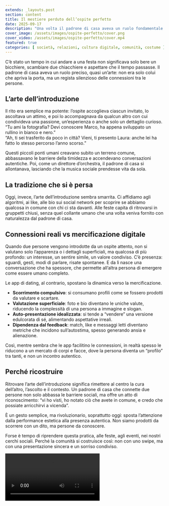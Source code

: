 ```yaml
---
extends: _layouts.post
section: content
title: Il mestiere perduto dell’ospite perfetto
date: 2025-09-17
description: "Una volta il padrone di casa aveva un ruolo fondamentale: presentare gli invitati tra loro, creando connessioni autentiche. Oggi questa tradizione si è persa, sostituita da algoritmi e app di dating che spesso riducono le persone a profili da scorrere."
cover_image: /assets/images/ospite-perfetto/cover.png
cover_video: /assets/images/ospite-perfetto/cover.mp4
featured: true
categories: [ società, relazioni, cultura digitale, comunità, costume ]
---
```


C’è stato un tempo in cui andare a una festa non significava solo bere un bicchiere, scambiare due chiacchiere e aspettare che il tempo passasse. Il padrone di casa aveva un ruolo preciso, quasi un’arte: non era solo colui che apriva la porta, ma un regista silenzioso delle connessioni tra le persone.  

## L’arte dell’introduzione  
Il rito era semplice ma potente: l’ospite accoglieva ciascun invitato, lo ascoltava un attimo, e poi lo accompagnava da qualcun altro con cui condivideva una passione, un’esperienza o anche solo un dettaglio curioso.  
“Tu ami la fotografia? Devi conoscere Marco, ha appena sviluppato un rullino in bianco e nero.”  
“Ah, ti sei trasferito da poco in città? Vieni, ti presento Laura: anche lei ha fatto lo stesso percorso l’anno scorso.”  

Questi piccoli ponti umani creavano subito un terreno comune, abbassavano le barriere della timidezza e accendevano conversazioni autentiche. Poi, come un direttore d’orchestra, il padrone di casa si allontanava, lasciando che la musica sociale prendesse vita da sola.  

## La tradizione che si è persa  
Oggi, invece, l’arte dell’introduzione sembra smarrita. Ci affidiamo agli algoritmi, ai like, alle bio sui social network per scoprire se abbiamo qualcosa in comune con chi ci sta davanti. Alle feste capita di ritrovarsi in gruppetti chiusi, senza quel collante umano che una volta veniva fornito con naturalezza dal padrone di casa.  

## Connessioni reali vs mercificazione digitale  
Quando due persone vengono introdotte da un ospite attento, non si valutano solo l’apparenza o i dettagli superficiali, ma qualcosa di più profondo: un interesse, un sentire simile, un valore condiviso. C’è presenza: sguardi, gesti, modi di parlare, risate spontanee. E da lì nasce una conversazione che ha spessore, che permette all’altra persona di emergere come essere umano completo.  

Le app di dating, al contrario, spostano la dinamica verso la mercificazione.  
- **Scorrimento compulsivo**: si consumano profili come se fossero prodotti da valutare e scartare.  
- **Valutazione superficiale**: foto e bio diventano le uniche valute, riducendo la complessità di una persona a immagine e slogan.  
- **Auto-presentazione idealizzata**: si tende a “vendere” una versione edulcorata di sé, alimentando aspettative irreali.  
- **Dipendenza dal feedback**: match, like e messaggi letti diventano metriche che incidono sull’autostima, spesso generando ansia e alienazione.  

Così, mentre sembra che le app facilitino le connessioni, in realtà spesso le riducono a un mercato di corpi e facce, dove la persona diventa un “profilo” tra tanti, e non un incontro autentico.  

## Perché ricostruire  
Ritrovare l’arte dell’introduzione significa rimettere al centro la cura dell’altro, l’ascolto e il contesto. Un padrone di casa che connette due persone non solo abbassa le barriere sociali, ma offre un atto di riconoscimento: “vi ho visti, ho notato ciò che avete in comune, e credo che possiate arricchirvi a vicenda”.  

È un gesto semplice, ma rivoluzionario, soprattutto oggi: sposta l’attenzione dalla performance estetica alla presenza autentica. Non siamo prodotti da scorrere con un dito, ma persone da conoscere.  

Forse è tempo di riprendere questa pratica, alle feste, agli eventi, nei nostri cerchi sociali. Perché la comunità si costruisce così: non con uno swipe, ma con una presentazione sincera e un sorriso condiviso.

<video src="/assets/images/ospite-perfetto/cover.mp4" autoplay controls playsinline></video>
